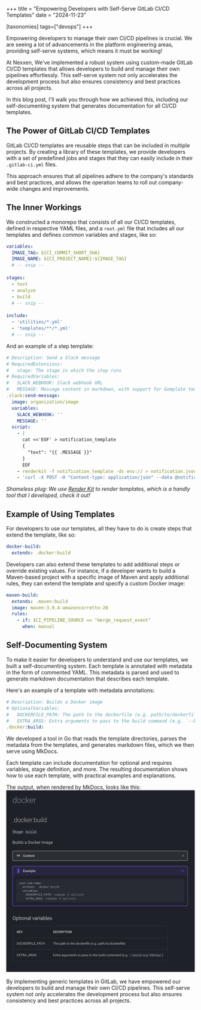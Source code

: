 +++
title = "Empowering Developers with Self-Serve GitLab CI/CD Templates"
date = "2024-11-23"

[taxonomies]
tags=["devops"]
+++

Empowering developers to manage their own CI/CD pipelines is crucial. We are seeing a lot of advancements in the platform engineering areas, providing self-serve systems, which means it must be working!

At Nexxen, We've implemented a robust system using custom-made GitLab CI/CD templates that allows developers to build and manage their own pipelines effortlessly. This self-serve system not only accelerates the development process but also ensures consistency and best practices across all projects.

In this blog post, I'll walk you through how we achieved this, including our self-documenting system that generates documentation for all CI/CD templates.

## The Power of GitLab CI/CD Templates

GitLab CI/CD templates are reusable steps that can be included in multiple projects. By creating a library of these templates, we provide developers with a set of predefined jobs and stages that they can easily include in their `.gitlab-ci.yml` files.

This approach ensures that all pipelines adhere to the company's standards and best practices, and allows the operation teams to roll out company-wide changes and improvements.

## The Inner Workings

We constructed a monorepo that consists of all our CI/CD templates, defined in respective YAML files, and a `root.yml` file that includes all our templates and defines common variables and stages, like so:

```yaml
variables:
  IMAGE_TAG: ${CI_COMMIT_SHORT_SHA}
  IMAGE_NAME: ${CI_PROJECT_NAME}:${IMAGE_TAG}
  # -- snip --

stages:
  - test
  - analyze
  - build
  # -- snip --

include:
  - 'utilities/*.yml'
  - 'templates/**/*.yml'
  # -- snip --
```

And an example of a step template:

```yaml
# Description: Send a Slack message
# RequiredExtensions:
#   stage: The stage in which the step runs
# RequiredVariables:
#   SLACK_WEBHOOK: Slack webhook URL
#   MESSAGE: Message content in markdown, with support for Gomplate templating
.slack:send-message:
  image: organization/image
  variables:
    SLACK_WEBHOOK: ''
    MESSAGE: ''
  script:
    - |
      cat <<'EOF' > notification_template
      {
        "text": "{{ .MESSAGE }}"
      }
      EOF
    - renderkit -f notification_template -ds env:// > notification.json
    - 'curl -X POST -H "Content-type: application/json" --data @notification.json ${SLACK_WEBHOOK}'
```

*Shameless plug: We use [Render Kit](https://github.com/orellazri/renderkit) to render templates, which is a handly tool that I developed, check it out!*

## Example of Using Templates

For developers to use our templates, all they have to do is create steps that extend the template, like so:

```yaml
docker-build:
  extends: .docker:build
```

Developers can also extend these templates to add additional steps or override existing values. For instance, if a developer wants to build a Maven-based project with a specific image of Maven and apply additional rules, they can extend the template and specify a custom Docker image:

```yaml
maven-build:
  extends: .maven:build
  image: maven:3.9.4-amazoncorretto-20
  rules:
    - if: $CI_PIPELINE_SOURCE == "merge_request_event"
      when: manual
```

## Self-Documenting System

To make it easier for developers to understand and use our templates, we built a self-documenting system. Each template is annotated with metadata in the form of commented YAML. This metadata is parsed and used to generate markdown documentation that describes each template.

Here's an example of a template with metadata annotations:

```yaml
# Description: Builds a Docker image
# OptionalVariables:
#   DOCKERFILE_PATH: The path to the dockerfile (e.g. path/to/dockerfile)
#   EXTRA_ARGS: Extra arguments to pass to the build command (e.g. `--build-arg FOO=bar`)
.docker:build:
```

We developed a tool in Go that reads the template directories, parses the metadata from the templates, and generates markdown files, which we then serve using MkDocs.

Each template can include documentation for optional and requires variables, stage definition, and more.
The resulting documentation shows how to use each template, with practical examples and explanations.

The output, when rendered by MkDocs, looks like this:
![MkDocs Screenshot](./images/self-serve-gitlab-ci-cd-templates-mkdocs-screenshot.png)

By implementing generic templates in GitLab, we have empowered our developers to build and manage their own CI/CD pipelines. This self-serve system not only accelerates the development process but also ensures consistency and best practices across all projects.

